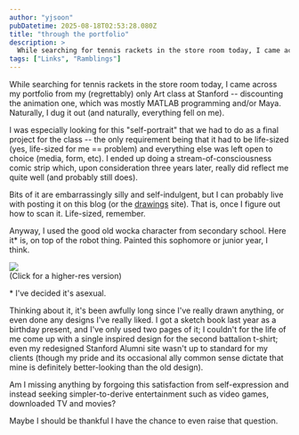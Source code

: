 ```yaml
---
author: "yjsoon"
pubDatetime: 2025-08-18T02:53:28.080Z
title: "through the portfolio"
description: >
  While searching for tennis rackets in the store room today, I came across my portfolio from my (regrettably) only Art class at Stanford -- discounting...
tags: ["Links", "Ramblings"]
---
```






While searching for tennis rackets in the store room today, I came across my portfolio from my (regrettably) only Art class at Stanford -- discounting the animation one, which was mostly MATLAB programming and/or Maya. Naturally, I dug it out (and naturally, everything fell on me).  
  
I was especially looking for this "self-portrait" that we had to do as a final project for the class -- the only requirement being that it had to be life-sized (yes, life-sized for me == problem) and everything else was left open to choice (media, form, etc). I ended up doing a stream-of-consciousness comic strip which, upon consideration three years later, really did reflect me quite well (and probably still does).  
  
Bits of it are embarrassingly silly and self-indulgent, but I can probably live with posting it on this blog (or the [drawings](http://yjblog.stupidchicken.com/drawings) site). That is, once I figure out how to scan it. Life-sized, remember.  
  
Anyway, I used the good old wocka character from secondary school. Here it\* is, on top of the robot thing. Painted this sophomore or junior year, I think.  
  
[![](http://yjblog.stupidchicken.com/drawings/wock-painting.jpg)](http://yjblog.stupidchicken.com/drawings/wock-painting-large.jpg)  
(Click for a higher-res version)  
  
\* I've decided it's asexual.  
  
Thinking about it, it's been awfully long since I've really drawn anything, or even done any designs I've really liked. I got a sketch book last year as a birthday present, and I've only used two pages of it; I couldn't for the life of me come up with a single inspired design for the second battalion t-shirt; even my redesigned Stanford Alumni site wasn't up to standard for my clients (though my pride and its occasional ally common sense dictate that mine is definitely better-looking than the old design).  
  
Am I missing anything by forgoing this satisfaction from self-expression and instead seeking simpler-to-derive entertainment such as video games, downloaded TV and movies?  
  
Maybe I should be thankful I have the chance to even raise that question.